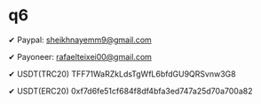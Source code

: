 # q6


✔  Paypal: sheikhnayemm9@gmail.com

✔  Payoneer: rafaelteixei00@gmail.com

✔  USDT(TRC20) TFF71WaRZkLdsTgWfL6bfdGU9QRSvnw3G8

✔  USDT(ERC20) 0xf7d6fe51cf684f8df4bfa3ed747a25d70a700a82
